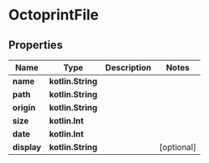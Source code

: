 
# OctoprintFile

## Properties
Name | Type | Description | Notes
------------ | ------------- | ------------- | -------------
**name** | **kotlin.String** |  | 
**path** | **kotlin.String** |  | 
**origin** | **kotlin.String** |  | 
**size** | **kotlin.Int** |  | 
**date** | **kotlin.Int** |  | 
**display** | **kotlin.String** |  |  [optional]



